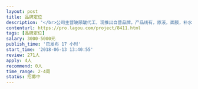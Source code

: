 ```yaml
---                
layout: post       
title: 品牌定位           
description: '</br>公司主营玻尿酸代工，现推出自营品牌。产品线有，原液，面膜，补水喷雾，精华乳等。需要做品牌定位。参考：芭乐雅、homefaiclpro</br>'     
contenturl: https://pro.lagou.com/project/8411.html      
tags: [品牌定位]            
salary: 3000-5000元          
publish_time: '已发布 17 小时'         
start_time: '2018-06-13 13:40:55'           
review: 271人                   
apply: 4人                   
recommend: 0人                   
time_range: 2-4周              
status: 招募中                  
---                 
```

